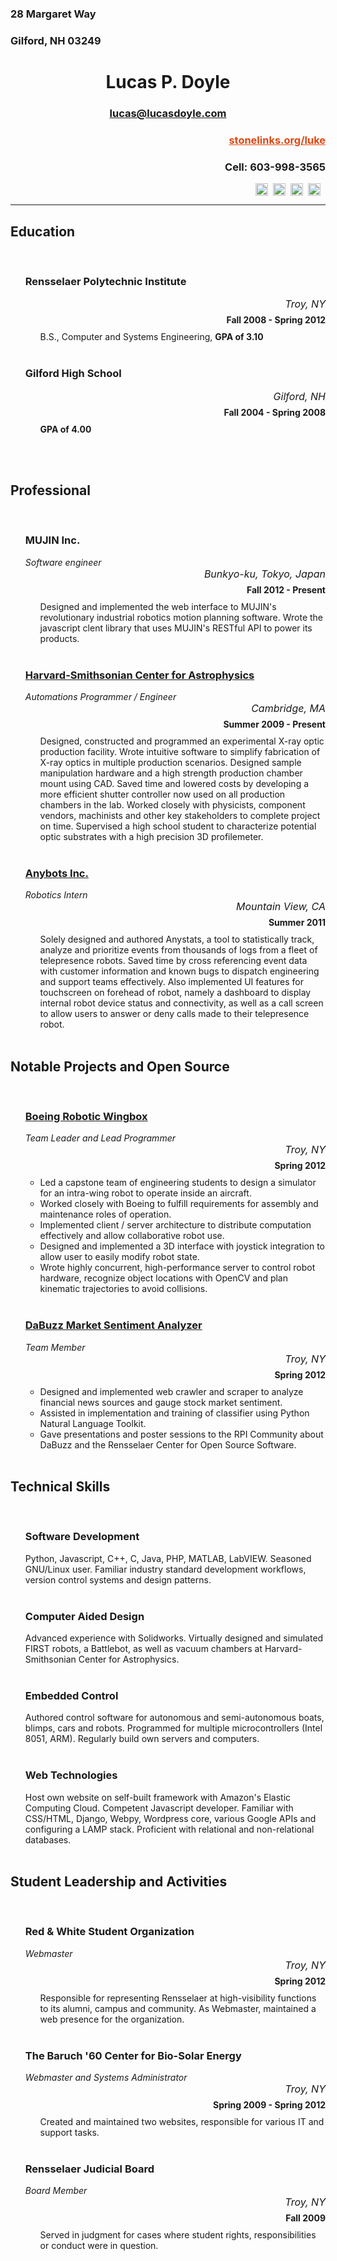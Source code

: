 
<style type="text/css">

  #page-body {
    width: 780px;
  }

</style>

<div class="row-fluid"><div class="span4"><h3>28 Margaret Way</h3><h3>Gilford, NH 03249</h3></div><div class="span4" style="text-align: center;"><h1>Lucas P. Doyle</h1><h3><a href="mailto:lucas@lucasdoyle.com">lucas@lucasdoyle.com</a></h3></div><div class="span4" style="text-align: right;"><h3><a style="color: #DD4814;" href="http://stonelinks.org/luke" target="_blank">stonelinks.org/luke</a></h3><h3>Cell: 603-998-3565</h3><a href="https://github.com/Stonelinks"><img style="width: 20px; height: 20px; padding-right: 8px;" src="http://stonelinks.org/static/resume/img/github.png"></a><a href="https://twitter.com/#!/Stonelinks"><img style="width: 20px; height: 20px; padding-right: 8px;" src="http://stonelinks.org/static/resume/img/twitter.png"></a><a href="http://www.linkedin.com/pub/lucas-doyle/25/550/169"><img style="width: 20px; height: 20px; padding-right: 8px;" src="http://stonelinks.org/static/resume/img/linkedin.png"></a><a href="https://www.facebook.com/stonelinks"><img style="width: 20px; height: 20px; padding-right: 8px;" src="http://stonelinks.org/static/resume/img/facebook.png"></a></div></div><hr><h2>Education</h2><br><ul style="list-style-type: none;"><li><div class="row-fluid"><div class="span6"><h3>Rensselaer Polytechnic Institute</h3></div><div class="span3" style="text-align: right; font-size: 16px; height: 27px;"><em>Troy, NY</em></div><div class="span3" style="text-align: right; height: 27px;"><b>Fall 2008 - Spring 2012</b></div></div><ul style="list-style-type: none;"><li>B.S., Computer and Systems Engineering, <b>GPA of 3.10</b></li></ul></li><br><li><div class="row-fluid"><div class="span6"><h3>Gilford High School</h3></div><div class="span3" style="text-align: right; font-size: 16px; height: 27px;"><em>Gilford, NH</em></div><div class="span3" style="text-align: right; height: 27px;"><b>Fall 2004 - Spring 2008</b></div></div><ul style="list-style-type: none;"><li><b>GPA of 4.00</b></li></ul></li><br></ul><br><h2>Professional</h2><br><ul style="list-style-type: none;"><li><div class="row-fluid"><div class="span6"><h3>MUJIN Inc.</h3><em>Software engineer</em></div><div class="span3" style="text-align: right; font-size: 16px; height: 27px;"><em>Bunkyo-ku, Tokyo, Japan</em></div><div class="span3" style="text-align: right; height: 27px;"><b>Fall 2012 - Present</b></div></div><ul style="list-style-type: none;"><li>Designed and implemented the web interface to MUJIN's revolutionary industrial robotics motion planning software. Wrote the javascript clent library that uses MUJIN's RESTful API to power its products.</li></ul></li><br><li><div class="row-fluid"><div class="span6"><a href="http://stonelinks.org/projects/harvard.html" target="_blank"><h3>Harvard-Smithsonian Center for Astrophysics</h3></a><em>Automations Programmer / Engineer</em></div><div class="span3" style="text-align: right; font-size: 16px; height: 27px;"><em>Cambridge, MA</em></div><div class="span3" style="text-align: right; height: 27px;"><b>Summer 2009 - Present</b></div></div><ul style="list-style-type: none;"><li>Designed, constructed and programmed an experimental X-ray optic production facility. Wrote intuitive software to simplify fabrication of X-ray optics in multiple production scenarios. Designed sample manipulation hardware and a high strength production chamber mount using CAD. Saved time and lowered costs by developing a more efficient shutter controller now used on all production chambers in the lab. Worked closely with physicists, component vendors, machinists and other key stakeholders to complete project on time. Supervised a high school student to characterize potential optic substrates with a high precision 3D profilemeter.</li></ul></li><br><li><div class="row-fluid"><div class="span6"><a href="http://stonelinks.org/projects/anybots.html" target="_blank"><h3>Anybots Inc.</h3></a><em>Robotics Intern</em></div><div class="span3" style="text-align: right; font-size: 16px; height: 27px;"><em>Mountain View, CA</em></div><div class="span3" style="text-align: right; height: 27px;"><b>Summer 2011</b></div></div><ul style="list-style-type: none;"><li>Solely designed and authored Anystats, a tool to statistically track, analyze and prioritize events from thousands of logs from a fleet of telepresence robots. Saved time by cross referencing event data with customer information and known bugs to dispatch engineering and support teams effectively. Also implemented UI features for touchscreen on forehead of robot, namely a dashboard to display internal robot device status and connectivity, as well as a call screen to allow users to answer or deny calls made to their telepresence robot.</li></ul></li><br></ul><h2>Notable Projects and Open Source</h2><br><ul style="list-style-type: none;"><li><div class="row-fluid"><div class="span6"><a href="http://stonelinks.org/projects/wingbox.html" target="_blank"><h3>Boeing Robotic Wingbox</h3></a><em>Team Leader and Lead Programmer</em></div><div class="span3" style="text-align: right; font-size: 16px; height: 27px;"><em>Troy, NY</em></div><div class="span3" style="text-align: right; height: 27px;"><b>Spring 2012</b></div></div><ul><li>Led a capstone team of engineering students to design a simulator for an intra-wing robot to operate inside an aircraft.</li><li>Worked closely with Boeing to fulfill requirements for assembly and maintenance roles of operation.</li><li>Implemented client / server architecture to distribute computation effectively and allow collaborative robot use.</li><li>Designed and implemented a 3D interface with joystick integration to allow user to easily modify robot state.</li><li>Wrote highly concurrent, high-performance server to control robot hardware, recognize object locations with OpenCV and plan kinematic trajectories to avoid collisions.</li></ul></li><br><li><div class="row-fluid"><div class="span6"><a href="http://stonelinks.org/projects/DaBuzz/index.html" target="_blank"><h3>DaBuzz Market Sentiment Analyzer</h3></a><em>Team Member</em></div><div class="span3" style="text-align: right; font-size: 16px; height: 27px;"><em>Troy, NY</em></div><div class="span3" style="text-align: right; height: 27px;"><b>Spring 2012</b></div></div><ul><li>Designed and implemented web crawler and scraper to analyze financial news sources and gauge stock market sentiment.</li><li>Assisted in implementation and training of classifier using Python Natural Language Toolkit.</li><li>Gave presentations and poster sessions to the RPI Community about DaBuzz and the Rensselaer Center for Open Source Software.</li></ul></li><br></ul><h2>Technical Skills</h2><br><ul style="list-style-type: none;"><div class="row-fluid"><div class="span3"><h3>Software Development</h3></div><div class="span8">Python, Javascript, C++, C, Java, PHP, MATLAB, LabVIEW. Seasoned GNU/Linux user. Familiar industry standard development workflows, version control systems and design patterns.</div></div></li></br><div class="row-fluid"><div class="span3"><h3>Computer Aided Design  </h3></div><div class="span8">Advanced experience with Solidworks. Virtually designed and simulated FIRST robots, a Battlebot, as well as vacuum chambers at Harvard-Smithsonian Center for Astrophysics.</div></div></li></br><div class="row-fluid"><div class="span3"><h3>Embedded Control</h3></div><div class="span8">Authored control software for autonomous and semi-autonomous boats, blimps, cars and robots. Programmed for multiple microcontrollers (Intel 8051, ARM). Regularly build own servers and computers.</div></div></li></br><div class="row-fluid"><div class="span3"><h3>Web Technologies</h3></div><div class="span8">Host own website on self-built framework with Amazon's Elastic Computing Cloud. Competent Javascript developer. Familiar with CSS/HTML, Django, Webpy, Wordpress core, various Google APIs and configuring a LAMP stack. Proficient with relational and non-relational databases.</div></div></li></br></ul><h2>Student Leadership and Activities</h2><br><ul style="list-style-type: none;"><li><div class="row-fluid"><div class="span6"><h3>Red & White Student Organization</h3><em>Webmaster</em></div><div class="span3" style="text-align: right; font-size: 16px; height: 27px;"><em>Troy, NY</em></div><div class="span3" style="text-align: right; height: 27px;"><b>Spring 2012</b></div></div><ul style="list-style-type: none;"><li>Responsible for representing Rensselaer at high-visibility functions to its alumni, campus and community. As Webmaster, maintained a web presence for the organization.</li></ul></li><br><li><div class="row-fluid"><div class="span6"><h3>The Baruch '60 Center for Bio-Solar Energy</h3><em>Webmaster and Systems Administrator</em></div><div class="span3" style="text-align: right; font-size: 16px; height: 27px;"><em>Troy, NY</em></div><div class="span3" style="text-align: right; height: 27px;"><b>Spring 2009 - Spring 2012</b></div></div><ul style="list-style-type: none;"><li>Created and maintained two websites, responsible for various IT and support tasks.</li></ul></li><br><li><div class="row-fluid"><div class="span6"><h3>Rensselaer Judicial Board</h3><em>Board Member</em></div><div class="span3" style="text-align: right; font-size: 16px; height: 27px;"><em>Troy, NY</em></div><div class="span3" style="text-align: right; height: 27px;"><b>Fall 2009</b></div></div><ul style="list-style-type: none;"><li>Served in judgment for cases where student rights, responsibilities or conduct were in question.</li></ul></li><br></ul>

